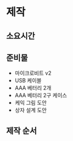 # 제작 

## 소요시간 

## 준비물 
- 마이크로비트 v2  
- USB 케이블 
- AAA 베터리 2개 
- AAA 베터리 2구 케이스 
- 케익 그림 도안 
- 상자 설계 도안 


## 제작 순서 
